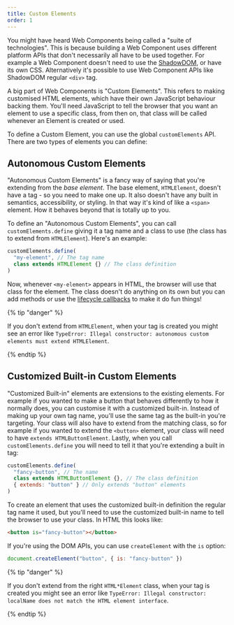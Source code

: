```yaml
---
title: Custom Elements
order: 1
---
```


You might have heard Web Components being called a "suite of technologies". This is because building a Web Component
uses different platform APIs that don't necessarily all have to be used together. For example a Web Component doesn't
need to use the [ShadowDOM][shadowdom], or have its own CSS. Alternatively it's possible to use Web Component APIs like
ShadowDOM regular `<div>` tag.

[shadowdom]: /learn/components/shadowdom

A big part of Web Components is "Custom Elements". This refers to making customised HTML elements, which have their own
JavaScript behaviour backing them. You'll need JavaScript to tell the browser that you want an element to use a specific
class, from then on, that class will be called whenever an Element is created or used.

To define a Custom Element, you can use the global `customElements` API. There are two types of elements you can define:

## Autonomous Custom Elements

"Autonomous Custom Elements" is a fancy way of saying that you're extending from the _base element_. The base element,
`HTMLElement`, doesn't have a tag - so you need to make one up. It also doesn't have any built in semantics,
accessibility, or styling. In that way it's kind of like a `<span>` element. How it behaves beyond that is totally up to
you.

To define an "Autonomous Custom Elements", you can call `customElements.define` giving it a tag name and a class to use
(the class has to extend from `HTMLElement`). Here's an example:

```js
customElements.define(
  "my-element", // The tag name
  class extends HTMLElement {} // The class definition
)
```

Now, whenever `<my-element>` appears in HTML, the browser will use that class for the element. The class doesn't do
anything on its own but you can add methods or use the [lifecycle callbacks][lifecycle] to make it do fun things!

{% tip "danger" %}

If you don't extend from `HTMLElement`, when your tag is created you might see an error like
`TypeError: Illegal constructor: autonomous custom elements must extend HTMLElement`.

{% endtip %}

[lifecycle]: /learn/components/lifecycle

## Customized Built-in Custom Elements

"Customized Built-in" elements are extensions to the existing elements. For example if you wanted to make a button that
behaves differently to how it normally does, you can customise it with a customized built-in. Instead of making up your
own tag name, you'll use the same tag as the built-in you're targeting. Your class will also have to extend from the
matching class, so for example if you wanted to extend the `<button>` element, your class will need to have
`extends HTMLButtonElement`. Lastly, when you call `customElements.define` you will need to tell it that you're
extending a built in tag:

```js
customElements.define(
  "fancy-button", // The name
  class extends HTMLButtonElement {}, // The class definition
  { extends: "button" } // Only extends "button" elements
)
```

To create an element that uses the customized built-in definition the regular tag name it used, but you'll need to use
the customized built-in name to tell the browser to use your class. In HTML this looks like:

```html
<button is="fancy-button"></button>
```

If you're using the DOM APIs, you can use `createElement` with the `is` option:

```js
document.createElement("button", { is: "fancy-button" })
```

{% tip "danger" %}

If you don't extend from the right `HTML*Element` class, when your tag is created you might see an error like
`TypeError: Illegal constructor: localName does not match the HTML element interface`.

{% endtip %}
